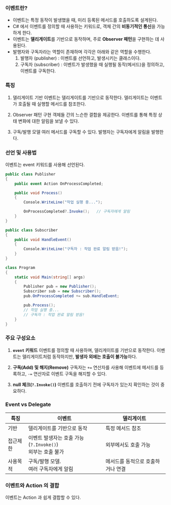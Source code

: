 
### 이벤트란?
- 이벤트는 특정 동작이 발생했을 때, 미리 등록된 메서드를 호출하도록 설계된다.
- C# 에서 이벤트를 정의할 때 사용하는 키워드로, 객체 간의 **비동기적인 통신**을 가능하게 한다.
- 이벤트는 **델리게이트**를 기반으로 동작하며, 주로 **Observer 패턴**을 구현하는 데 사용된다.
- 발행자와 구독자라는 역할이 존재하며 각각은 아래와 같은 역할을 수행한다.
	1. 발행자 (publisher) : 이벤트를 선언하고, 발생시키는 클래스이다.
	2. 구독자 (subscriber) : 이벤트가 발생했을 때 실행될 동작(메서드)을 정의하고, 이벤트를 구독한다.

### 특징
1. 델리게이트 기반
	이벤트는 델리게이트를 기반으로 동작한다.
	델리게이트는 이벤트가 호출될 때 실행할 메서드를 참조한다.

2. Observer 패턴 구현
	객체들 간의 느슨한 결합을 제공한다.
	이벤트를 통해 특정 상태 변화에 대한 알림을 보낼 수 있다.

3. 구독/발행 모델
	여러 메서드를 구독할 수 있다.
	발행자는 구독자에게 알림을 발행한다.


### 선언 및 사용법
이벤트는 event 키워드를 사용해 선언된다.
```csharp
public class Publisher
{
    public event Action OnProcessCompleted;

    public void Process()
    {
        Console.WriteLine("작업 실행 중...");

        OnProcessCompleted?.Invoke();   // 구독자에게 알림
    }
}

public class Subscriber
{
    public void HandleEvent()
    {
        Console.WriteLine("구독자 : 작업 완료 알림 받음!");
    }
}

class Program
{
    static void Main(string[] args)
    {
        Publisher pub = new Publisher();
        Subscriber sub = new Subscriber();
        pub.OnProcessCompleted += sub.HandleEvent;

        pub.Process();
        // 작업 실행 중...
        // 구독자 : 작업 완료 알림 받음!
    }
}
```

### 주요 구성요소

1. **`event` 키워드**
	이벤트를 정의할 때 사용하며, 델리게이트를 기반으로 동작한다.
	이벤트는 델리게이트처럼 동작하지만, **발생자 외에는 호출이 불가능**하다.

2. **구독(Add) 및 해지(Remove)**
	구독자는 `+=` 연산자를 사용해 이벤트에 메서드를 등록하고, `-=` 연산자로 이벤트 구독을 해지할 수 있다.

3. **null 체크(`?.Invoke()`)**
	이벤트를 호출하기 전에 구독자가 있는지 확인하는 것이 중요하다.


### Event vs Delegate

| 특징   | 이벤트                                       | 델리게이트              |
| ---- | ----------------------------------------- | ------------------ |
| 기반   | 델리게이트를 기반으로 동작                            | 특정 메서드 참조          |
| 접근제한 | 이벤트 발생자는 호출 가능(`?.Invoke()`)<br>외부는 호출 불가 | 외부에서도 호출 가능        |
| 사용목적 | 구독/발행 모델.<br>여러 구독자에게 알림                  | 메서드를 동적으로 호출하거나 연결 |

### 이벤트와 Action 의 결합
이벤트는 Action 과 쉽게 결합할 수 있다.
```csharp

```
